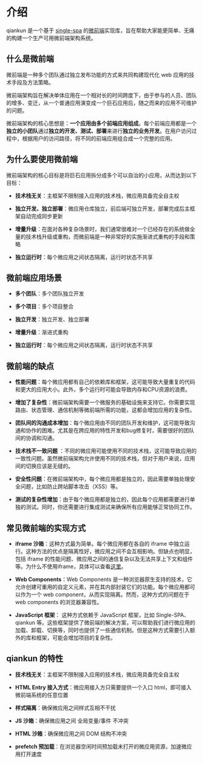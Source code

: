 # 介绍

qiankun 是一个基于 [single-spa](https://github.com/CanopyTax/single-spa) 的[微前端](https://micro-frontends.org/)实现库，旨在帮助大家能更简单、无痛的构建一个生产可用微前端架构系统。

## 什么是微前端

微前端是一种多个团队通过独立发布功能的方式来共同构建现代化 web 应用的技术手段及方法策略。

微前端架构旨在解决单体应用在一个相对长的时间跨度下，由于参与的人员、团队的增多、变迁，从一个普通应用演变成一个巨石应用后，随之而来的应用不可维护的问题。

微前端架构的核心思想是：**一个应用由多个前端应用组成**。每个前端应用都是一个**独立的小团队**通过**独立的开发、测试、部署**来进行**独立的业务开发**。在用户访问过程中，根据用户的访问路径，将不同的前端应用组合成一个完整的应用。

## 为什么要使用微前端

微前端架构的核心目标是将巨石应用拆分成多个可以自治的小应用，从而达到以下目标：

- **技术栈无关**：主框架不限制接入应用的技术栈，微应用具备完全自主权

- **独立开发、独立部署**：微应用仓库独立，前后端可独立开发，部署完成后主框架自动完成同步更新

- **增量升级**：在面对各种复杂场景时，我们通常很难对一个已经存在的系统做全量的技术栈升级或重构，而微前端是一种非常好的实施渐进式重构的手段和策略

- **独立运行时**：每个微应用之间状态隔离，运行时状态不共享

## 微前端应用场景

- **多个团队**：多个团队独立开发

- **多个项目**：多个项目整合

- **独立开发**：独立开发、独立部署

- **增量升级**：渐进式重构

- **独立运行时**：每个微应用之间状态隔离，运行时状态不共享

## 微前端的缺点

- **性能问题**：每个微应用都有自己的依赖库和框架，这可能导致大量重复的代码和更大的应用大小。此外，多个运行时可能会导致内存和CPU资源的浪费。

- **增加了复杂性**：微前端架构需要一个微服务的基础设施来支持它。你需要实现路由、状态管理、通信机制等微前端所需的功能，这都会增加应用的复杂性。

- **团队间的沟通成本增加**：每个微应用由不同的团队开发和维护，这可能导致沟通和协作的困难。尤其是在跨应用的特性开发和bug修复时，需要很好的团队间的协调和沟通。

- **技术栈不一致问题** ：不同的微应用可能使用不同的技术栈，这可能导致应用的一致性问题。虽然微前端架构允许使用不同的技术栈，但对于用户来说，应用间的切换应该是无缝的。

- **安全性问题**：在微前端架构中，每个微应用都是独立的，因此需要单独处理安全问题，比如防止跨站脚本攻击（XSS）等。

- **测试的复杂性增加**：由于每个微应用都是独立的，因此每个应用都需要进行单独的测试。同时，你还需要进行集成测试来确保所有应用能够正常协同工作。

## 常见微前端的实现方式

- **iframe 沙箱**：这种方式最为简单。每个微应用都在各自的 iframe 中独立运行。这种方法的优点是隔离性好，微应用之间不会互相影响。但缺点也明显，包括 iframe 的性能问题、微应用之间的通信复杂以及无法共享上下文和组件等。为什么不使用iframe，具体可以查看[这里](https://www.yuque.com/kuitos/gky7yw/gesexv)。

- **Web Components**：Web Components 是一种浏览器原生支持的技术，它允许创建可重用的自定义元素，并在其内部封装它们的功能。每个微应用都可以作为一个 web component，从而实现隔离。然而，这种方式的问题在于 web components 的浏览器兼容性。

- **JavaScript 框架**： 这种方式依赖于 JavaScript 框架，比如 Single-SPA、qiankun 等。这些框架提供了微前端的解决方案，可以帮助我们进行微应用的加载、卸载、切换等，同时也提供了一些通信机制。但是这种方式需要引入额外的库和框架，可能会增加项目的复杂性。

## qiankun 的特性

- **技术栈无关**：主框架不限制接入应用的技术栈，微应用具备完全自主权

- **HTML Entry 接入方式**：微应用接入方只需要提供一个入口 html，即可接入微前端系统的任意位置

- **样式隔离**：确保微应用之间样式互相不干扰

- **JS 沙箱**：确保微应用之间 全局变量/事件 不冲突

- **HTML 沙箱**：确保微应用之间 DOM 结构不冲突

- **prefetch 预加载**：在浏览器空闲时间预加载未打开的微应用资源，加速微应用打开速度



